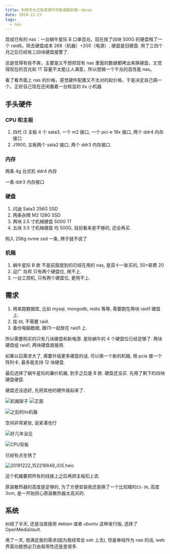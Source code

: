 ```yaml
---
title: 利用手头已有资源尽可能高配的搭一台nas
date: 2019-12-23
tags:
  - nas
---
```


现成已有的 nas：一台蜗牛星际 B 口单百兆，现在放了四块 500G 的硬盘租了一个 raid6。除去硬盘成本 268（机器）+200（电源）, 硬盘是旧硬盘. 用了三四个月之后已经有三四块硬盘报警了.

总是觉得有些不爽，主要是又不想把现有 nas 里面的数据都拷出来换硬盘，又觉得现在的百兆和 1T 容量不太能让人满意，所以想搞一个千兆的高性能 nas。

看了看市面上 nas 的价格，感觉硬件配置又不太对的起价格，于是决定自己搞一个。正好自己现在还闲置着一台核显的 itx 小机器

<!-- more -->

## 手头硬件

### CPU 和主板

1. 四代 i3 主板 4 个 sata3, 一个 m2 接口, 一个 pci-e 16x 接口, 两个 ddr4 内存接口
2. J1900, 主板两个 sata2 接口, 两个 ddr3 内存接口.

### 内存

两条 4g 台式机 ddr4 内存

一条 ddr3 内存接口

### 硬盘

1. 闪迪 Sata3 256G SSD
2. 两条杂牌 M2 128G SSD
3. 两块 2.5 寸机械硬盘 500G 1T
4. 五块 3.5 寸机械硬盘 均 500G, 目前看来是不够的, 还会再买.

购入 256g nvme ssd 一条, 牌子就不说了

### 机箱

1. 蜗牛星际 B 款 不是前面提到的已经在用的 nas, 是双十一新买的, 50+邮费 20
2. 迎广 肖邦 只有两个硬盘位, 用不上.
3. 一台工控机, 只有两个硬盘位, 更用不上.

## 需求

1. 用来跑数据库, 比如 mysql, mongodb, redis 等等, 需要跑在两块 raid1 硬盘上.
2. 挂 bt, 不需要 raid.
3. 备份电脑数据, 跟(1)一起放在 raid1 上.

所以需要购买的只有几块硬盘和新电源. 星际蜗牛的 4 个硬盘位已经足够了. 两块硬盘组 raid1, 两块硬盘直接用.

如果以后需求大了, 需要升级更多硬盘的话, 可以换一个新的机箱, 用 pcie 接一个阵列卡, 最多能支持 12 块硬盘.

最后选择了蜗牛星际的廉价机箱, 到手之后是 B 款. 硬盘还没买. 先用了剩下的四块硬盘硬盘.

硬盘还没选好, 先把其他的硬件装起来了.

![机箱架子](/static/nas/bd69bf14ly1ga6r768jf7j23402c04qx.jpg)
![正面](/static/nas/bd69bf14ly1ga6r674zqxj22c0340kjt.jpg)

![之前的itx机箱](/static/nas/bd69bf14ly1ga6r542c9aj22c0340e8a.jpg)

空间非常紧张, 说紧凑也行

![好几年没见](/static/nas/bd69bf14ly1ga6r4qqltgj22c0340b2g.jpg)

![CPU背板](/static/nas/bd69bf14ly1ga6r47dg8gj22c03407wr.jpg)

已经有点生锈了

![20191222_152216649_iOS.heic](/static/nas/bd69bf14ly1ga6r3qvkv5j22c03407wq.jpg)

这个机箱要把所有的线接上之后再把主板扣上去.

原装散热器的高度是足够的, 为了方便安装我还是换了一个比较矮的`IS-30`, 高度 3cm, 是一开始担心原装散热器太高买的.

## 系统

纠结了半天, 还是没直接用 debian 或者 ubuntu 这种发行版, 选择了 OpenMediaVault.

用了一天, 很满足我的需求(因为我经常会 ssh 上去), 但是单纯作为 nas 的话, web 界面功能想必万由易用性还是差很多.

